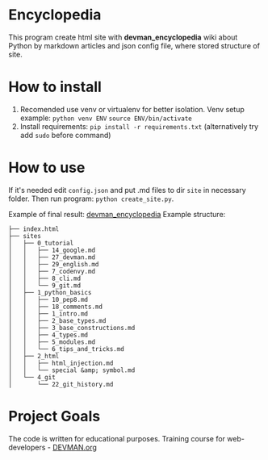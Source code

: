 # Encyclopedia

This program create html site with **devman_encyclopedia** wiki about Python by markdown articles
 and json config file, where stored structure of site.

# How to install
1. Recomended use venv or virtualenv for better isolation.
   Venv setup example:
   `python venv ENV`
   `source ENV/bin/activate`
2. Install requirements: 
   `pip install -r requirements.txt` (alternatively try add `sudo` before command)

# How to use
If it's needed edit `config.json` and put .md files to dir `site` in necessary folder.
Then run program: `python create_site.py`.

Example of final result: [devman_encyclopedia](https://Djapy.github.io/19_site_generator/)
Example structure:
```
├── index.html
├── sites
│   ├── 0_tutorial
│   │   ├── 14_google.md
│   │   ├── 27_devman.md
│   │   ├── 29_english.md
│   │   ├── 7_codenvy.md
│   │   ├── 8_cli.md
│   │   └── 9_git.md
│   ├── 1_python_basics
│   │   ├── 10_pep8.md
│   │   ├── 18_comments.md
│   │   ├── 1_intro.md
│   │   ├── 2_base_types.md
│   │   ├── 3_base_constructions.md
│   │   ├── 4_types.md
│   │   ├── 5_modules.md
│   │   └── 6_tips_and_tricks.md
│   ├── 2_html
│   │   ├── html_injection.md
│   │   └── special &amp; symbol.md
│   └── 4_git
│       └── 22_git_history.md
```

# Project Goals

The code is written for educational purposes. Training course for web-developers - [DEVMAN.org](https://devman.org)
